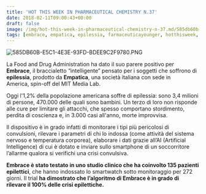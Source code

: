 ```yaml
---
title: 'HOT THIS WEEK IN PHARMACEUTICAL CHEMISTRY N.37'
date: 2018-02-11T09:00:43+00:00
draft: false
image: /img/hot-this-week-in-pharmaceutical-chemistry-n-37.md/585db60b-e5c1-4e3e-93fd-bdee9c2f9780.png?w=361
tags: [embrace, empatica, epilessia, farmaceuticayounger, hotthisweek, medicina, science]
---
```


![585DB60B-E5C1-4E3E-93FD-BDEE9C2F9780.PNG](/img/hot-this-week-in-pharmaceutical-chemistry-n-37.md/585db60b-e5c1-4e3e-93fd-bdee9c2f9780.png?w=361)

La Food and Drug Administration ha dato il suo parere positivo per **Embrace**, il braccialetto “intelligente” pensato per i soggetti che soffrono di **epilessia**, prodotto da **Empatica**, una società italiana con sede in America, spin-off del MIT Media Lab.

Oggi l'1,2% della popolazione americana soffre di epilessia: sono 3,4 milioni di persone, 470.000 delle quali sono bambini. Un terzo di loro non risponde alle cure per limitare gli attacchi, che spesso comportano stordimento, perdita di coscienza e, in 3.000 casi all'anno, morte improvvisa.

Il dispositivo è in grado infatti di monitorare i tipi più pericolosi di convulsioni, rilevare i parametri di chi lo indossa (come attività del sistema nervoso e temperatura corporea), elaborare i dati grazie all’AI (Artificial Intelligence) di cui è dotato e inviare sullo smartphone di un soccorritore l’allarme qualora si verifichi una crisi convulsiva.

**Embrace è stato testato in uno studio clinico che ha coinvolto 135 pazienti epilettici**, che hanno indossato lo smartwatch sotto monitoraggio per 272 giorni. Il trial **ha dimostrato che l’algoritmo di Embrace è in grado di rilevare il 100% delle crisi epilettiche.**